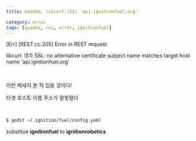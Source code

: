 ```yaml
---
title: Gazebo, libcurl:(51) 'api.ignitionfuel.org'

category: error
tags: [gazebo, ros, error, ignitionfuel]
---
```


[Err] [REST.cc:205] Error in REST request

libcurl: (51) SSL: no alternative certificate subject name matches target host name 'api.ignitionfuel.org'

<br/>

이런 메세지 본 적 있을 것이다!

타겟 호스트 이름 주소가 잘못됐다

<br/>

~~~bash
$ gedit ~/.ignition/fuel/config.yaml
~~~

substitue **ignitionfuel** to **ignitionrobotics**

<br/>

